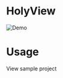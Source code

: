 # HolyView

![Demo](https://media.giphy.com/media/xTiTnos6zHdnruOfeM/giphy.gif)

# Usage

View sample project
